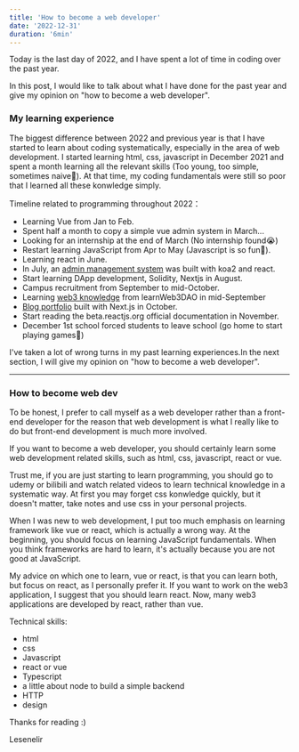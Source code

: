 ```yaml
---
title: 'How to become a web developer'
date: '2022-12-31'
duration: '6min'
---
```


Today is the last day of 2022, and I have spent a lot of time in coding over the past year.

In this post, I would like to talk about what I have done for the past year and give my opinion on "how to become a web developer".

### My learning experience

The biggest difference between 2022 and previous year is that I have started to learn about coding systematically, especially in the area of web development. I started learning html, css, javascript in December 2021 and spent a month learning all the relevant skills (Too young, too simple, sometimes naive🤣). At that time, my coding fundamentals were still so poor that  I learned all these konwledge simply.

Timeline related to programming throughout 2022：

- Learning Vue from Jan to Feb.
- Spent half a month to copy a simple vue admin system in March...
- Looking for an internship at the end of March (No internship found😭)
- Restart learning JavaScript from Apr to May (Javascript is so fun🥳).
- Learning react in June.
- In July, an [admin management system](https://github.com/lesenelir/meta-react-admin) was built with koa2 and react.
- Start learning DApp development, Solidity, Nextjs in August.
- Campus recruitment from September to mid-October.
- Learning [web3 knowledge](https://github.com/lesenelir/meta-learnweb3-dao-projects) from learnWeb3DAO in mid-September
- [Blog portfolio](https://github.com/lesenelir/lesenelir.me) built with Next.js in October.
- Start reading the beta.reactjs.org official documentation in November.
- December 1st school forced students to leave school (go home to start playing games🤪)

I've taken a lot of wrong turns in my past learning experiences.In the next section, I will give my opinion on "how to become a web developer".

---

### How to become web dev

To be honest, I prefer to call myself as a web developer rather than a front-end developer for the reason that web development is what I really like to do but front-end development is much more involved.

If you want to become a web developer, you should certainly learn some web development related skills, such as html, css, javascript, react or vue.

Trust me, if you are just starting to learn programming, you should go to udemy or bilibili and watch related videos to learn technical knowledge in a systematic way. At first you may forget css konwledge quickly, but it doesn't matter, take notes and use css in your personal projects.

When I was new to web development, I put too much emphasis on learning framework like vue or react, which is actually a wrong way. At the beginning, you should focus on learning JavaScript fundamentals. When you think frameworks are hard to learn, it's actually because you are not good at JavaScript.

My advice on which one to learn, vue or react, is that you can learn both, but focus on react, as I personally prefer it. If you want to work on the web3 application, I suggest that you should learn react. Now, many web3 applications are developed by react, rather than vue.

Technical skills:

- html
- css
- Javascript
- react or vue
- Typescript
- a little about node to build a simple backend
- HTTP
- design 

Thanks for reading :)

Lesenelir
